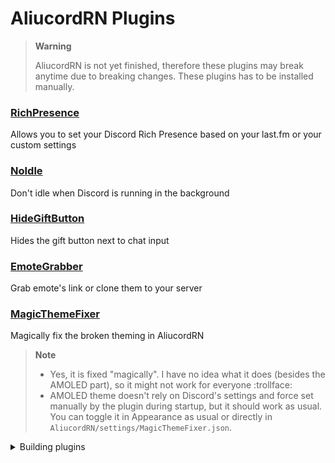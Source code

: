 # AliucordRN Plugins

> **Warning**
>
> AliucordRN is not yet finished, therefore these plugins may break anytime due to breaking changes. These plugins has to be installed manually.

### [RichPresence](https://github.com/amsyarasyiq/aliucordrn-plugins/raw/builds/RichPresence.zip)
Allows you to set your Discord Rich Presence based on your last.fm or your custom settings

### [NoIdle](https://github.com/amsyarasyiq/aliucordrn-plugins/raw/builds/NoIdle.zip)
Don't idle when Discord is running in the background

### [HideGiftButton](https://github.com/amsyarasyiq/aliucordrn-plugins/raw/builds/HideGiftButton.zip)
Hides the gift button next to chat input

### [EmoteGrabber](https://github.com/amsyarasyiq/aliucordrn-plugins/raw/builds/EmoteGrabber.zip)
Grab emote's link or clone them to your server

### [MagicThemeFixer](https://github.com/amsyarasyiq/aliucordrn-plugins/raw/builds/MagicThemeFixer.zip)
Magically fix the broken theming in AliucordRN

> **Note**
>
> - Yes, it is fixed "magically". I have no idea what it does (besides the AMOLED part), so it might not work for everyone :trollface:
> - AMOLED theme doesn't rely on Discord's settings and force set manually by the plugin during startup, but it should work as usual. You can toggle it in Appearance as usual or directly in `AliucordRN/settings/MagicThemeFixer.json`.

<details>
<summary>Building plugins</summary>

\
Build Plugin:
```sh
pnpm build [PLUGIN_NAME]
```

Watch for changes and auto compile & deploy* :
```sh
pnpm watch [PLUGIN_NAME]
```
\* Requires adb installed and to be connected to your phone

</details>
